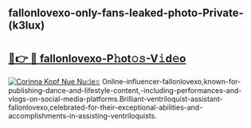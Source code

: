 ## fallonlovexo-only-fans​-leaked-photo​-Private-(k3lux)


# <h2><a href="https://mediaupload.pro?title=fallonlovexo&ref=git">🔗👉 🔴 fallonlovexo-P𝚑ot𝚘𝚜-V𝚒d𝚎o</a></h2>

[![Corinna Kopf Nue Nu𝚍e𝚜](https://i.imgur.com/0qMVB7G.gif)](https://mediaupload.pro?title=fallonlovexo&ref=git)
Online-influencer-fallonlovexo,known-for-publishing-dance-and-lifestyle-content,-including-performances-and-vlogs-on-social-media-platforms.Brilliant-ventriloquist-assistant-fallonlovexo,celebrated-for-their-exceptional-abilities-and-accomplishments-in-assisting-ventriloquists.  